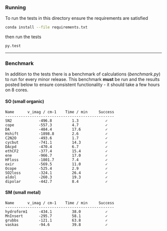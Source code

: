 ### Running

To run the tests in this directory ensure the requirements are satisfied

```bash
conda install --file requirements.txt
```

then run the tests

```bash
py.test 
```

***
### Benchmark
In addition to the tests there is a benchmark of calculations (*benchmark.py*) to
run for every minor release. This benchmark **must** be run and the results 
posted below to ensure consistent functionality - it should take a few hours 
on 8 cores. 

#### SO (small organic)
```
Name      v_imag / cm-1    Time / min     Success
-------------------------------------------------
SN2            -496.8         1.3            ✓
cope           -557.3         4.7            ✓
DA             -484.4         17.6           ✓
Hshift         -1898.8        2.6            ✓
C2N2O          -493.6         1.7            ✓
cycbut         -741.1         14.3           ✓
DAcpd          -470.4         6.7            ✓
ethCF2         -377.4         15.4           ✓
ene            -966.7         17.0           ✓
HFloss         -1801.7        7.4            ✓
oxir           -569.5         11.0           ✓
Ocope          -525.4         2.9            ✓
SO2loss        -324.1         26.4           ✓
aldol          -260.3         19.3           ✓
dipolar        -442.7         8.4            ✓
```

#### SM (small metal)
```
Name      v_imag / cm-1    Time / min     Success
-------------------------------------------------
hydroform1     -434.1         38.0           ✓
MnInsert       -295.7         58.1           ✓
grubbs         -121.1         63.8           ✓
vaskas         -94.6          39.8           ✓
```
